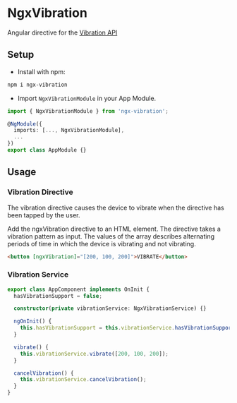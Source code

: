 # NgxVibration
Angular directive for the [Vibration API](https://developer.mozilla.org/en-US/docs/Web/API/Vibration_API)  
## Setup       

* Install with npm:
```bash
npm i ngx-vibration
```

* Import `NgxVibrationModule` in your App Module.
```typescript
import { NgxVibrationModule } from 'ngx-vibration';

@NgModule({
  imports: [..., NgxVibrationModule],
  ...
})
export class AppModule {}
```

## Usage

### Vibration Directive
The vibration directive causes the device to vibrate when the directive has been tapped by the user.

Add the ngxVibration directive to an HTML element. The directive takes a vibration pattern as input. The values of the array describes alternating periods of time in which the device is vibrating and not vibrating. 
```html
<button [ngxVibration]="[200, 100, 200]">VIBRATE</button>
```

### Vibration Service

```typescript
export class AppComponent implements OnInit {
  hasVibrationSupport = false;

  constructor(private vibrationService: NgxVibrationService) {}

  ngOnInit() {
    this.hasVibrationSupport = this.vibrationService.hasVibrationSupport();
  }

  vibrate() {
    this.vibrationService.vibrate([200, 100, 200]);
  }

  cancelVibration() {
    this.vibrationService.cancelVibration();
  }
}
```
